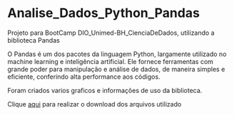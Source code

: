 <h1>Analise_Dados_Python_Pandas</h1>

<p>
Projeto para BootCamp DIO_Unimed-BH_CienciaDeDados, utilizando a biblioteca Pandas
</p>
<p>
O Pandas é um dos pacotes da linguagem Python, largamente utilizado no machine learning e inteligência artificial. Ele fornece ferramentas com grande poder para manipulação e análise de dados, de maneira simples e eficiente, conferindo alta performance aos códigos.
</p>
<p>
Foram criados varios graficos e informações de uso da biblioteca.
</p>

Clique <a href="https://github.com/otavioaugust1/DIO_Unimed-BH_CienciaDeDados/tree/main/Desafio/Analise_Python_Pandas/Datasets">aqui</a> para realizar o download dos arquivos utilizado 